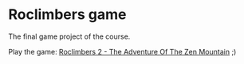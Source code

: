 # Roclimbers game
The final game project of the course.

Play the game: [Roclimbers 2 - The Adventure Of The Zen Mountain](http://dime.tml.hut.fi/~taskult1/game/game.html) ;)
